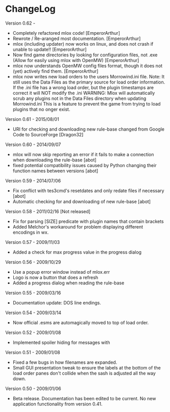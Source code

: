 # ChangeLog

Version 0.62 -
* Completely refactored mlox code! [EmperorArthur]
* Rewrote / Re-aranged most documentation. [EmperorArthur]
* mlox (including updater) now works on linux, and does not crash if unable to update!! [EmperorArthur]
* Now find game directories by looking for configuration files, not .exe (Allow for easily using mlox with OpenMW) [EmperorArthur]
* mlox now understands OpenMW config files format, though it does not (yet) actively find them. [EmperorArthur]
* mlox now writes new load orders to the users Morrowind.ini file.
   Note: It still uses the Data Files as the primary source for load order information.  If the .ini file has a wrong load order, but the plugin timestamps are correct it will NOT modify the .ini
   WARNING:  Mlox will automatically scrub any plugins not in the Data Files directory when updating Morrowind.ini  This is a feature to prevent the game from trying to load plugins that no onger exist.

Version 0.61 - 2015/08/01
* URI for checking and downloading new rule-base changed from Google Code to SourceForge [Dragon32]

Version 0.60 - 2014/09/07
* mlox will now skip reporting an error if it fails to make a connection when downloading the rule-base [abot]
* fixed potential compatibility issues caused by Python changing their function names between versions [abot]

Version 0.59 - 2014/07/06
* Fix conflict with tes3cmd's resetdates and only redate files if necessary [abot]
* Automatic checking for and downloading of new rule-base [abot]

Version 0.58 - 2011/02/16 [Not released]
* Fix for parsing [SIZE] predicate with plugin names that contain brackets
* Added Melchor's workaround for problem displaying different encodings in wx.

Version 0.57 - 2009/11/03
* Added a check for max progress value in the progress dialog

Version 0.56 - 2009/10/29
* Use a popup error window instead of mlox.err
* Logo is now a button that does a refresh
* Added a progress dialog when reading the rule-base

Version 0.55 - 2009/03/16
* Documentation update: DOS line endings.

Version 0.54 - 2009/03/14
* Now official .esms are automagically moved to top of load order.

Version 0.52 - 2009/01/08
* Implemented spoiler hiding for messages with <hide></hide>

Version 0.51 - 2009/01/08
* Fixed a few bugs in how filenames are expanded.
* Small GUI presentation tweak to ensure the labels at the bottom of the load order panes don't collide when the sash is adjusted all the way down.

Version 0.50 - 2009/01/06
* Beta release. Documentation has been edited to be current. No new application functionality from version 0.41.
